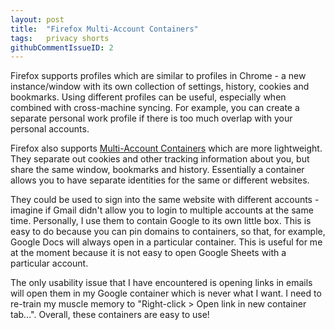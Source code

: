 ```yaml
---
layout: post
title:  "Firefox Multi-Account Containers"
tags:   privacy shorts
githubCommentIssueID: 2
---
```


Firefox supports profiles which are similar to profiles in Chrome - a new instance/window with its own collection of settings, history, cookies and bookmarks. Using different profiles can be useful, especially when combined with cross-machine syncing. For example, you can create a separate personal work profile if there is too much overlap with your personal accounts.

Firefox also supports [Multi-Account Containers][containers] which are more lightweight. They separate out cookies and other tracking information about you, but share the same window, bookmarks and history. Essentially a container allows you to have separate identities for the same or different websites.

They could be used to sign into the same website with different accounts - imagine if Gmail didn't allow you to login to multiple accounts at the same time. Personally, I use them to contain Google to its own little box. This is easy to do because you can pin domains to containers, so that, for example, Google Docs will always open in a particular container. This is useful for me at the moment because it is not easy to open Google Sheets with a particular account.

The only usability issue that I have encountered is opening links in emails will open them in my Google container which is never what I want. I need to re-train my muscle memory to "Right-click > Open link in new container tab...".  Overall, these containers are easy to use!

[containers]: https://addons.mozilla.org/en-GB/firefox/addon/multi-account-containers/
